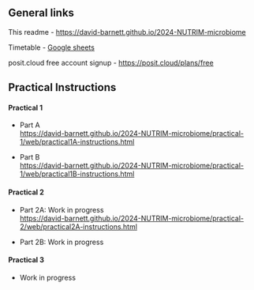 ## General links

This readme - <https://david-barnett.github.io/2024-NUTRIM-microbiome>

Timetable - [Google sheets](https://docs.google.com/spreadsheets/d/1mt0nUgz8h7Lax0L2wGjKzeZomPlQbVFaPmd1gahLUqA/edit?usp=sharing)

posit.cloud free account signup - <https://posit.cloud/plans/free>

## Practical Instructions

#### Practical 1

-   Part A\
    <https://david-barnett.github.io/2024-NUTRIM-microbiome/practical-1/web/practical1A-instructions.html>

-   Part B\
    <https://david-barnett.github.io/2024-NUTRIM-microbiome/practical-1/web/practical1B-instructions.html>

#### Practical 2

-   Part 2A: Work in progress\
    <https://david-barnett.github.io/2024-NUTRIM-microbiome/practical-2/web/practical2A-instructions.html>

-   Part 2B: Work in progress

#### Practical 3

-   Work in progress

